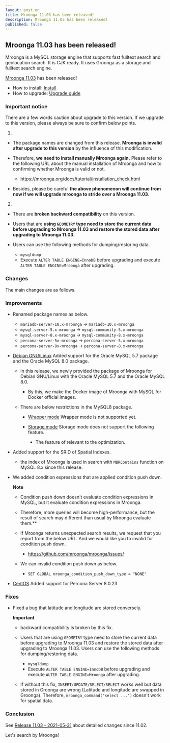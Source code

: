 ```yaml
---
layout: post.en
title: Mroonga 11.03 has been released!
description: Mroonga 11.03 has been released!
published: false
---
```


## Mroonga 11.03 has been released!

Mroonga is a MySQL storage engine that supports fast fulltext search
and geolocation search. It is CJK ready. It uses Groonga as a storage
and fulltext search engine.

[Mroonga 11.03](/docs/news.html#release-11-03) has been released!

* How to install: [Install](/docs/install.html)
* How to upgrade: [Upgrade guide](/docs/upgrade.html)

### Important notice

There are a few words caution about upgrade to this version.
If we upgrade to this version, please always be sure to confirm below points.

1.
  * The package names are changed from this release.
    **Mroonga is invalid after upgrade to this version** by the influence of this modification.

  * Therefore, **we need to install manually Mroonga again.**
    Please refer to the following URL about the manual installation of Mroonga and how to confirming whether Mroonga is valid or not.

    * https://mroonga.org/docs/tutorial/installation_check.html

  * Besides, please be careful **the above phenomenon will continue from now if we will upgrade mroonga to stride over a Mroonga 11.03**.

2.
  * There are **broken backward compatibility** on this version.

  * Users that are **using ``GEOMETRY`` type need to store the current data before upgrading to Mroonga 11.03 and restore the stored data after upgrading to Mroonga 11.03.**

  * Users can use the following methods for dumping/restoring data.

    * ``mysqldump``
    * Execute ``ALTER TABLE ENGINE=InnoDB`` before upgrading and execute ``ALTER TABLE ENGINE=Mroonga`` after upgrading.

### Changes

The main changes are as follows.

### Improvements

* Renamed package names as below.

  * ``mariadb-server-10.x-mroonga`` -> ``mariadb-10.x-mroonga``
  * ``mysql-server-5.x-mroonga`` -> ``mysql-community-5.x-mroonga``
  * ``mysql-server-8.x-mroonga`` -> ``mysql-community-8.x-mroonga``
  * ``percona-server-5x-mroonga`` -> ``percona-server-5.x-mroonga``
  * ``percona-server-8x-mroonga`` -> ``percona-server-8.x-mroonga``

* [Debian GNU/Linux](/docs/install/debian.html) Added support for the Oracle MySQL 5.7 package and the Oracle MySQL 8.0 package.

  * In this release, we newly provided the package of Mroonga for Debian GNU/Linux with the Oracle MySQL 5.7 and the Oracle MySQL 8.0.

    * By this, we make the Docker image of Mroonga with MySQL for Docker official images.

  * There are below restrictions in the MySQL8 package.

    * [Wrapper mode](/docs/tutorial/wrapper.html) Wrapper mode is not supported yet.

    * [Storage mode](/docs/tutorial/storage.html) Storage mode does not support the following feature.

      * The feature of relevant to the optimization.

* Added support for the SRID of Spatial Indexes.

  * the index of Mroonga is used in search with ``MBRContains`` function on MySQL 8.x since this release.

* We added condition expressions that are applied condition push down.

  **Note**

    * Condition push down doesn't evaluate condition expressions in MySQL, but it evaluate condition expressions in Mroonga.

     * Therefore, more queries will become high-performance, but the result of search may different than usual by Mroonga evaluate them.**

     * If Mroonga returns unexpected search results, we request that you report from the below URL. And we would like you to invalid for condition push down.

       * https://github.com/mroonga/mroonga/issues/

     * We can invalid condition push down as below.

       * ``SET GLOBAL mroonga_condition_push_down_type = "NONE"``

* [CentOS](/docs/install/centos.html) Added support for Percona Server 8.0.23

### Fixes

* Fixed a bug that latitude and longitude are stored conversely.

  **Important**

     * backward compatibility is broken by this fix.

     * Users that are using ``GEOMETRY`` type need to store the current data before upgrading to Mroonga 11.03 and restore the stored data after upgrading to Mroonga 11.03.
     Users can use the following methods for dumping/restoring data.

       * ``mysqldump``
       * Execute ``ALTER TABLE ENGINE=InnoDB`` before upgrading and execute ``ALTER TABLE ENGINE=Mroonga`` after upgrading.

     * If without this fix, ``INSERT/UPDATE/SELECT/SELECT`` works well but data stored in Groonga are wrong (Latitude and longitude are swapped in Groonga). Therefore, ``mroonga_command('select ...')`` doesn't work for spatial data.

### Conclusion

See [Release 11.03 - 2021-05-31](/docs/news.html#release-11-03) about detailed changes since 11.02.

Let's search by Mroonga!
